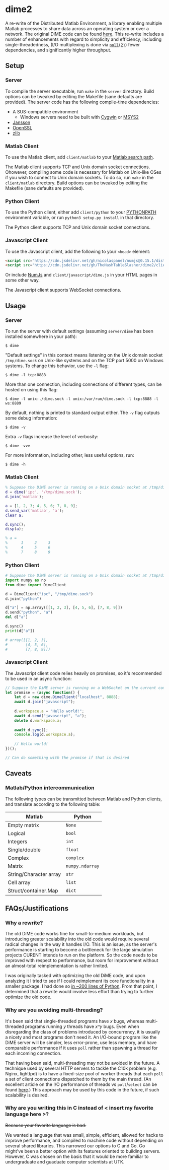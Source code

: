 # dime2
A re-write of the Distributed Matlab Environment, a library enabling multiple Matlab processes to share data across an operating system or over a network. The original DiME code can be found [here](https://github.com/CURENT/dime). This re-write includes a number of enhancements with regard to simplicity and efficiency, including single-threadedness, (I/O multiplexing is done via [`poll(2)`](https://pubs.opengroup.org/onlinepubs/007908799/xsh/poll.html)) fewer dependencies, and significantly higher throughput.

## Setup

### Server
To compile the server executable, run `make` in the `server` directory. Build options can be tweaked by editing the Makefile (sane defaults are provided). The server code has the following compile-time dependencies:

* A SUS-compatible environment
  * Windows servers need to be built with [Cygwin](https://www.cygwin.com/) or [MSYS2](https://www.msys2.org/)
* [Jansson](https://digip.org/jansson/)
* [OpenSSL](https://www.openssl.org/)
* [zlib](http://zlib.net/)

### Matlab Client
To use the Matlab client, add `client/matlab` to your [Matlab search path](https://www.mathworks.com/help/matlab/matlab_env/what-is-the-matlab-search-path.html).

The Matlab client supports TCP and Unix domain socket connections. Ohowever, compiling some code is necessary for Matlab on Unix-like OSes if you wish to connect to Unix domain sockets. To do so, run `make` in the `client/matlab` directory. Build options can be tweaked by editing the Makefile (sane defaults are provided).

### Python Client
To use the Python client, either add `client/python` to your [PYTHONPATH](https://docs.python.org/3/using/cmdline.html#envvar-PYTHONPATH) environment variable, or run `python3 setup.py install` in that directory.

The Python client supports TCP and Unix domain socket connections.

### Javascript Client
To use the Javascript client, add the following to your `<head>` element:
```html
<script src="https://cdn.jsdelivr.net/gh/nicolaspanel/numjs@0.15.1/dist/numjs.min.js" type="text/javascript" crossorigin=""></script>
<script src="https://cdn.jsdelivr.net/gh/TheHashTableSlasher/dime2/client/javascript/dime.min.js" type="text/javascript" crossorigin=""></script>
```
Or include [NumJs](https://github.com/nicolaspanel/numjs) and `client/javascript/dime.js` in your HTML pages in some other way.

The Javascript client supports WebSocket connections.

## Usage

### Server
To run the server with default settings (assuming `server/dime` has been installed somewhere in your path):
```
$ dime
```

"Default settings" in this context means listening on the Unix domain socket `/tmp/dime.sock` on Unix-like systems and on the TCP port 5000 on Windows systems. To change this behavior, use the `-l` flag:
```
$ dime -l tcp:8888
```

More than one connection, including connections of different types, can be hosted on using this flag:
```
$ dime -l unix:./dime.sock -l unix:/var/run/dime.sock -l tcp:8888 -l ws:8889
```

By default, nothing is printed to standard output either. The `-v` flag outputs some debug information:
```
$ dime -v
```

Extra `-v` flags increase the level of verbosity:
```
$ dime -vvv
```

For more information, including other, less useful options, run:
```
$ dime -h
```

### Matlab Client
```matlab
% Suppose the DiME server is running on a Unix domain socket at /tmp/dime.sock
d = dime('ipc', '/tmp/dime.sock');
d.join('matlab');

a = [1, 2, 3; 4, 5, 6; 7, 8, 9];
d.send_var('matlab', 'a');
clear a;

d.sync();
disp(a);

% a =
%      1     2     3
%      4     5     6
%      7     8     9
```

### Python Client
```python
# Suppose the DiME server is running on a Unix domain socket at /tmp/dime.sock
import numpy as np
from dime import DimeClient

d = DimeClient("ipc", "/tmp/dime.sock")
d.join("python")

d["a"] = np.array([[1, 2, 3], [4, 5, 6], [7, 8, 9]])
d.send("python", "a")
del d["a"]

d.sync()
print(d["a"])

# array([[1, 2, 3],
#        [4, 5, 6],
#        [7, 8, 9]])
```

### Javascript Client
The Javascript client code relies heavily on promises, so it's recommended to be used in an async function:
```javascript
// Suppose the DiME server is running on a WebSocket on the current computer, on port 8888
let promise = (async function() {
    let d = new dime.DimeClient("localhost", 8888);
    await d.join("javascript");
    
    d.workspace.a = "Hello world!";
    await d.send("javascript", "a");
    delete d.workspace.a;
    
    await d.sync();
    console.log(d.workspace.a);
    
    // Hello world!
})();

// Can do something with the promise if that is desired
```

## Caveats

### Matlab/Python intercommunication
The following types can be transmitted between Matlab and Python clients, and
translate according to the following table:

| Matlab                 | Python                 |
| ---------------------- | ---------------------- |
| Empty matrix           | `None`                 |
| Logical                | `bool`                 |
| Integers               | `int`                  |
| Single/double          | `float`                |
| Complex                | `complex`              |
| Matrix                 | `numpy.ndarray`        |
| String/Character array | `str`                  |
| Cell array             | `list`                 |
| Struct/container.Map   | `dict`                 |

## FAQs/Justifications

### Why a rewrite?

The old DiME code works fine for small-to-medium workloads, but introducing greater scalability into the old code would require several radical changes in the way it handles I/O. This is an issue, as the server's performance is starting to become a bottleneck for the large simulation projects CURENT intends to run on the platform. So the code needs to be improved with respect to performance, but room for improvement without an almost-total reimplementation is rather limited.

I was originally tasked with optimizing the old DiME code, and upon analyzing it I tried to see if I could reimplement its core functionality in a smaller package. I had done so [in ~200 lines of Python](https://github.com/TheHashTableSlasher/dime2/blob/554e99e12db343757445c87d46f9caac20b71d35/server/prototype.py). From that point, I determined that a rewrite would involve less effort than trying to further optimize the old code.

### Why are you avoiding multi-threading?

It's been said that single-threaded programs have _x_ bugs, whereas multi-threaded programs running _y_ threads have _x^y_ bugs. Even when disregarding the class of problems introduced by concurrency, it is usually a nicety and most programs don't need it. An I/O-bound program like the DiME server will be simpler, less error-prone, use less memory, and have comparable performance if it uses `poll` rather than spawning a thread for each incoming connection.

That having been said, multi-threading may not be avoided in the future. A technique used by several HTTP servers to tackle the C10k problem (e.g. Nginx, lighttpd) is to have a fixed-size pool of worker threads that each `poll` a set of client connections dispatched to them by the main thread. (An excellent article on the I/O performance of threads vs `poll`/`select` can be found [here](https://thetechsolo.wordpress.com/2016/02/29/scalable-io-events-vs-multithreading-based/).) This approach may be used by this code in the future, if such scalability is desired.

### Why are you writing this in C instead of < insert my favorite language here >?

~~Because your favorite language is bad.~~

We wanted a language that was small, simple, efficient, allowed for hacks to improve performance, and compiled to machine code without depending on several shared libraries. This narrowed our options to C and Go. Go might've been a better option with its features oriented to building servers. However, C was chosen on the basis that it would be more familiar to undergraduate and guaduate computer scientists at UTK.
